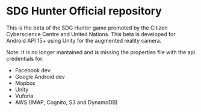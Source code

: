 # SDG Hunter Official repository

This is the beta of the SDG Hunter game promoted by the Citizen Cyberscience Centre and United Nations. This beta is developed for Android API 15+ using Unity for the augmented reality camera.

Note: It is no longer mantained and is missing the properties file with the api credentials for:
  - Facebook dev
  - Google Android dev
  - Mapbox
  - Unity
  - Vuforia
  - AWS (IMAP, Cognito, S3 and DynamoDB)
